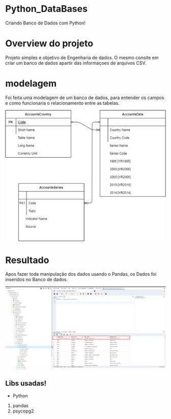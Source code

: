 # Python_DataBases
Criando Banco de Dados com Python! 

# Overview do projeto
Projeto simples e objetivo de Engenharia de dados. O mesmo consite em criar um banco de dados apartir das informaçoes de arquivos CSV. 

# modelagem 
Foi feita uma modelagem de um banco de dados, para entender os campos e como funcionaria o relacionamento entre as tabelas.

<img src="modelagen.png">

# Resultado 
Apos fazer toda manipulação dos dados usando o Pandas, os Dados foi inseridos no Banco de dados. 

<img src="conulta.png">

## Libs usadas! 
- Python
1. pandas
2. psycopg2

